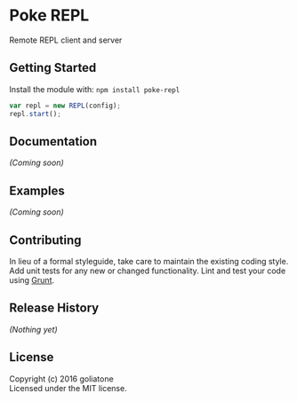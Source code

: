 # Poke REPL

Remote REPL client and server

## Getting Started
Install the module with: `npm install poke-repl`

```javascript
var repl = new REPL(config);
repl.start();
```

## Documentation
_(Coming soon)_

## Examples
_(Coming soon)_

## Contributing
In lieu of a formal styleguide, take care to maintain the existing coding style. Add unit tests for any new or changed functionality. Lint and test your code using [Grunt](http://gruntjs.com/).

## Release History
_(Nothing yet)_

## License
Copyright (c) 2016 goliatone  
Licensed under the MIT license.
